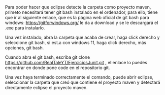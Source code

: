 Para poder hacer que eclipse detecte la carpeta como proyecto maven, primeto necesitará tener git bash instalado en el ordenador, para ello, tiene que ir al siguiente enlace, que es la página web oficial de git bash para windows: https://gitforwindows.org/ le da a download y se le descargará el .exe para instalarlo. 

Una vez instalado, abra la carpeta que acaba de crear, haga click derecho y seleccione git bash, si est.a con windows 11, haga click derecho, más opciones, git bash.

Cuando abra el git bash, escriba git clone https://github.com/RealTaleYT/EjerciciosJunit.git , el enlace lo puedes encontrar en donde pone code en el repositorio git.

Una vez haya terminado correctamente el comando, puede abrir eclipse, seleccionar la carpeta que creó que contiene el proyecto maven y detectará directamente eclipse el proyecto maven.
